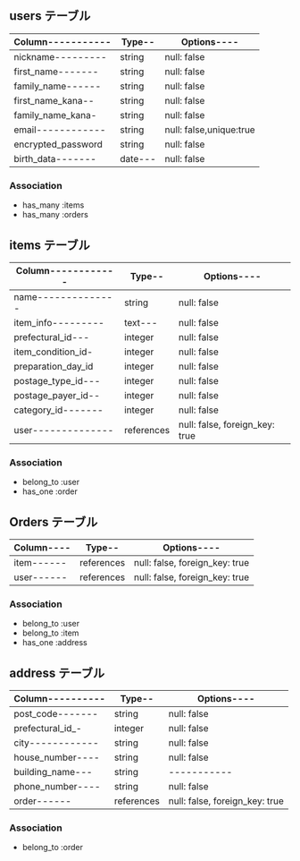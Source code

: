 ## users テーブル

|Column-----------|Type--|Options----|
| ----------------| ---- | --------- |
|nickname---------|string|null: false|
|first_name-------|string|null: false|
|family_name------|string|null: false|
|first_name_kana--|string|null: false|
|family_name_kana-|string|null: false|
|email------------|string|null: false,unique:true|
|encrypted_password|string|null: false|
|birth_data-------|date---|null: false|

### Association

- has_many :items
- has_many :orders

## items テーブル

|Column------------|Type--|Options----|
| -----------------| ---- | --------- |
|name--------------|string|null: false|
|item_info---------|text---|null: false|
|prefectural_id---|integer|null: false|
|item_condition_id-|integer|null: false|
|preparation_day_id|integer|null: false|
|postage_type_id---|integer|null: false|
|postage_payer_id--|integer|null: false|
|category_id-------|integer|null: false|
|user--------------|references|null: false, foreign_key: true|

### Association

- belong_to :user
- has_one :order

## Orders テーブル

|Column----|Type--|Options----|
| -------- | ---- | --------- |
|item------|references|null: false, foreign_key: true|
|user------|references|null: false, foreign_key: true|

### Association

- belong_to :user
- belong_to :item
- has_one :address

## address テーブル

|Column----------|Type--|Options----|
| -------------- | ---- | --------- |
|post_code-------|string|null: false|
|prefectural_id_-|integer|null: false|
|city------------|string|null: false|
|house_number----|string|null: false|
|building_name---|string|-----------|
|phone_number----|string|null: false|
|order------|references|null: false, foreign_key: true|

### Association

- belong_to :order